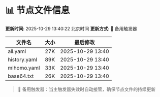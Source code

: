# 📊 节点文件信息

**更新时间**: 2025-10-29 13:40:22 北京时间
**更新方式**: 🔄 备用触发器

| 文件名 | 大小 | 最后修改 |
|--------|------|----------|
| all.yaml | 27K | 2025-10-29 13:40 |
| history.yaml | 89K | 2025-10-29 13:40 |
| mihomo.yaml | 33K | 2025-10-29 13:40 |
| base64.txt | 26K | 2025-10-29 13:40 |

> 🔄 备用触发器：当主触发器失效时自动接管，确保节点文件的持续更新
